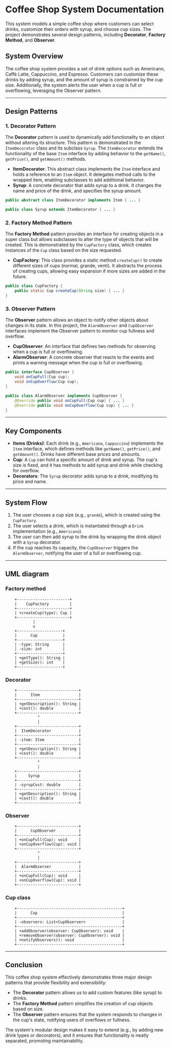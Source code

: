 
# Coffee Shop System Documentation

This system models a simple coffee shop where customers can select drinks, customize their orders with syrup, and choose cup sizes. The project demonstrates several design patterns, including **Decorator**, **Factory Method**, and **Observer**.

## System Overview

The coffee shop system provides a set of drink options such as Americano, Caffè Latte, Cappuccino, and Espresso. Customers can customize these drinks by adding syrup, and the amount of syrup is constrained by the cup size. Additionally, the system alerts the user when a cup is full or overflowing, leveraging the Observer pattern.

---

## Design Patterns

### 1. **Decorator Pattern**

The **Decorator** pattern is used to dynamically add functionality to an object without altering its structure. This pattern is demonstrated in the `ItemDecorator` class and its subclass `Syrup`. The `ItemDecorator` extends the functionality of the base `Item` interface by adding behavior to the `getName()`, `getPrice()`, and `getAmount()` methods.

- **ItemDecorator**: This abstract class implements the `Item` interface and holds a reference to an `Item` object. It delegates method calls to the wrapped item, enabling subclasses to add additional behavior.
- **Syrup**: A concrete decorator that adds syrup to a drink. It changes the name and price of the drink, and specifies the syrup amount.

```java
public abstract class ItemDecorator implements Item { ... }

public class Syrup extends ItemDecorator { ... }
```

### 2. **Factory Method Pattern**

The **Factory Method** pattern provides an interface for creating objects in a super class but allows subclasses to alter the type of objects that will be created. This is demonstrated by the `CupFactory` class, which creates instances of the `Cup` class based on the size requested.

- **CupFactory**: This class provides a static method `createCup()` to create different sizes of cups (normal, grande, venti). It abstracts the process of creating cups, allowing easy expansion if more sizes are added in the future.

```java
public class CupFactory { 
    public static Cup createCup(String size) { ... }
}
```

### 3. **Observer Pattern**

The **Observer** pattern allows an object to notify other objects about changes in its state. In this project, the `AlarmObserver` and `CupObserver` interfaces implement the Observer pattern to monitor cup fullness and overflow.

- **CupObserver**: An interface that defines two methods for observing when a cup is full or overflowing.
- **AlarmObserver**: A concrete observer that reacts to the events and prints a warning message when the cup is full or overflowing.

```java
public interface CupObserver { 
    void onCupFull(Cup cup); 
    void onCupOverflow(Cup cup); 
}

public class AlarmObserver implements CupObserver { 
    @Override public void onCupFull(Cup cup) { ... }
    @Override public void onCupOverflow(Cup cup) { ... }
}
```

---

## Key Components

- **Items (Drinks)**: Each drink (e.g., `Americano`, `Cappuccino`) implements the `Item` interface, which defines methods like `getName()`, `getPrice()`, and `getAmount()`. Drinks have different base prices and amounts.
- **Cup**: A `Cup` can hold a specific amount of drink and syrup. The cup's size is fixed, and it has methods to add syrup and drink while checking for overflow.
- **Decorators**: The `Syrup` decorator adds syrup to a drink, modifying its price and name.

---

## System Flow

1. The user chooses a cup size (e.g., `grande`), which is created using the `CupFactory`.
2. The user selects a drink, which is instantiated through a `Drink` implementation (e.g., `Americano`).
3. The user can then add syrup to the drink by wrapping the drink object with a `Syrup` decorator.
4. If the cup reaches its capacity, the `CupObserver` triggers the `AlarmObserver`, notifying the user of a full or overflowing cup.

---
## UML diagram

### Factory method


```
    +-----------------------+
    |    CupFactory         |
    +-----------------------+
    | +createCup(type): Cup |
    +-----------------------+
            |
            v
    +--------------------+
    |      Cup           |
    +--------------------+
    | -type: String      |
    | -size: int         |
    +--------------------+
    | +getType(): String |
    | +getSize(): int    |
    +--------------------+
```

### Decorator 

```
    +---------------------------+
    |      Item                 |
    +---------------------------+
    | +getDescription(): String |
    | +cost(): double           |
    +---------------------------+
              ^
              |
    +---------------------------+
    |  ItemDecorator            |
    +---------------------------+
    | -item: Item               |
    +---------------------------+
    | +getDescription(): String |
    | +cost(): double           |
    +---------------------------+
              ^
              |
    +---------------------------+
    |     Syrup                 |
    +---------------------------+
    | -syrupCost: double        |
    +---------------------------+
    | +getDescription(): String |
    | +cost(): double           |
    +---------------------------+
```

### Observer

```
    +---------------------------+
    |      CupObserver          |
    +---------------------------+
    | +onCupFull(Cup): void     |
    | +onCupOverflow(Cup): void |
    +---------------------------+
              ^
              |
    +---------------------------+
    |  AlarmObserver            |
    +---------------------------+
    | +onCupFull(Cup): void     |
    | +onCupOverflow(Cup): void |
    +---------------------------+
```

### Cup class
```
    +----------------------------------------------+
    |      Cup                                     |
    +----------------------------------------------+
    | -observers: List<CupObserver>                |
    +----------------------------------------------+
    | +addObserver(observer: CupObserver): void    |
    | +removeObserver(observer: CupObserver): void |
    | +notifyObservers(): void                     |
    +----------------------------------------------+
```
---

## Conclusion

This coffee shop system effectively demonstrates three major design patterns that provide flexibility and extensibility:

- The **Decorator** pattern allows us to add custom features (like syrup) to drinks.
- The **Factory Method** pattern simplifies the creation of cup objects based on size.
- The **Observer** pattern ensures that the system responds to changes in the cup's state, notifying users of overflows or fullness.

The system's modular design makes it easy to extend (e.g., by adding new drink types or decorators), and it ensures that functionality is neatly separated, promoting maintainability.

